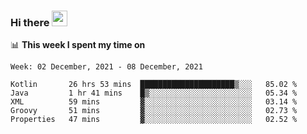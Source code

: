 ### Hi there <a href="https://www.gautamkrishnar.com/"><img src="https://media.giphy.com/media/hvRJCLFzcasrR4ia7z/giphy.gif" width="25px"></a>

📊 **This week I spent my time on**

<!--START_SECTION:waka-->
```text
Week: 02 December, 2021 - 08 December, 2021

Kotlin       26 hrs 53 mins  █████████████████████▒░░░   85.02 % 
Java         1 hr 41 mins    █▒░░░░░░░░░░░░░░░░░░░░░░░   05.34 % 
XML          59 mins         ▓░░░░░░░░░░░░░░░░░░░░░░░░   03.14 % 
Groovy       51 mins         ▓░░░░░░░░░░░░░░░░░░░░░░░░   02.73 % 
Properties   47 mins         ▓░░░░░░░░░░░░░░░░░░░░░░░░   02.52 % 
```
<!--END_SECTION:waka-->
